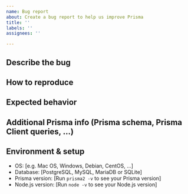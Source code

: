 ```yaml
---
name: Bug report
about: Create a bug report to help us improve Prisma
title: ''
labels: ''
assignees: ''

---
```


<!-- 
Thanks for helping us improve Prisma! 🙏 Please follow the sections in the template and provide as much information as possible about your problem, e.g. by setting the `DEBUG="*"` env var and enabling additional logging output in Prisma Client.

Learn more about writing proper bug reports here: https://pris.ly/d/bug-reports
--> 

## Describe the bug
<!-- A clear and concise description of what the bug is. -->

## How to reproduce
<!-- 
Steps to reproduce the behavior:
1. Go to '...'
2. Change '....'
3. Run '....'
4. See error 
-->

## Expected behavior
<!-- A clear and concise description of what you expected to happen. -->

## Additional Prisma info (Prisma schema, Prisma Client queries, ...)
<!-- Do not include your database credentials when sharing your Prisma schema! -->

## Environment & setup
<!-- In which environment does the problem occur -->

- OS: [e.g. Mac OS, Windows, Debian, CentOS, ...]
- Database: [PostgreSQL, MySQL, MariaDB or SQLite]
- Prisma version: [Run `prisma2 -v` to see your Prisma version]
- Node.js version: [Run `node -v` to see your Node.js version]
